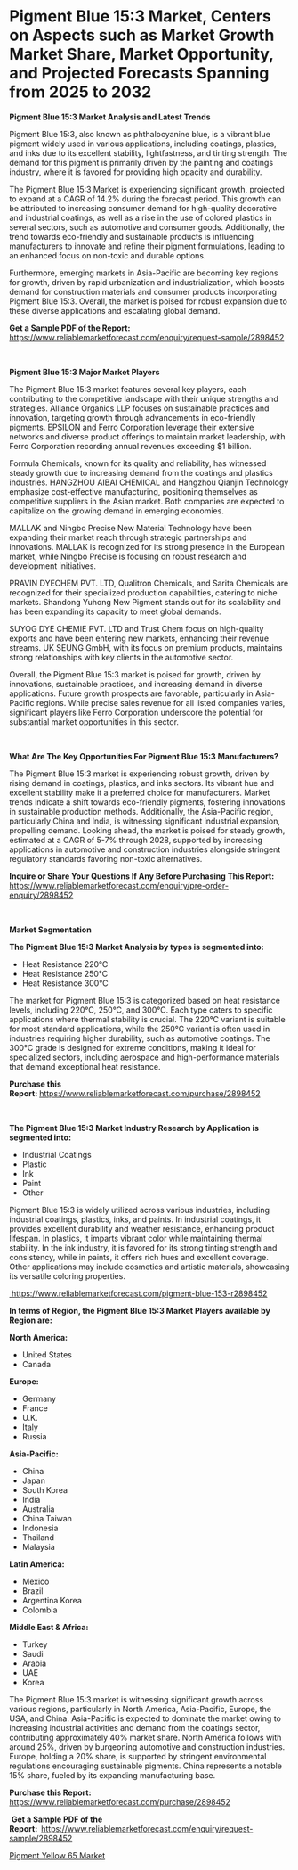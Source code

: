 <p><h1>Pigment Blue 15:3 Market, Centers on Aspects such as Market Growth Market Share, Market Opportunity, and Projected Forecasts Spanning from 2025 to 2032</h1></p><p><strong>Pigment Blue 15:3 Market Analysis and Latest Trends</strong></p>
<p><p>Pigment Blue 15:3, also known as phthalocyanine blue, is a vibrant blue pigment widely used in various applications, including coatings, plastics, and inks due to its excellent stability, lightfastness, and tinting strength. The demand for this pigment is primarily driven by the painting and coatings industry, where it is favored for providing high opacity and durability.</p><p>The Pigment Blue 15:3 Market is experiencing significant growth, projected to expand at a CAGR of 14.2% during the forecast period. This growth can be attributed to increasing consumer demand for high-quality decorative and industrial coatings, as well as a rise in the use of colored plastics in several sectors, such as automotive and consumer goods. Additionally, the trend towards eco-friendly and sustainable products is influencing manufacturers to innovate and refine their pigment formulations, leading to an enhanced focus on non-toxic and durable options.</p><p>Furthermore, emerging markets in Asia-Pacific are becoming key regions for growth, driven by rapid urbanization and industrialization, which boosts demand for construction materials and consumer products incorporating Pigment Blue 15:3. Overall, the market is poised for robust expansion due to these diverse applications and escalating global demand.</p></p>
<p><strong>Get a Sample PDF of the Report:&nbsp;</strong> <a href="https://www.reliablemarketforecast.com/enquiry/request-sample/2898452?utm_campaign=3126&utm_medium=2&utm_source=Github&utm_content=ia&utm_term=15032025&utm_id=pigment-blue-153">https://www.reliablemarketforecast.com/enquiry/request-sample/2898452</a></p>
<p>&nbsp;</p>
<p><strong>Pigment Blue 15:3 Major Market Players</strong></p>
<p><p>The Pigment Blue 15:3 market features several key players, each contributing to the competitive landscape with their unique strengths and strategies. Alliance Organics LLP focuses on sustainable practices and innovation, targeting growth through advancements in eco-friendly pigments. EPSILON and Ferro Corporation leverage their extensive networks and diverse product offerings to maintain market leadership, with Ferro Corporation recording annual revenues exceeding $1 billion.</p><p>Formula Chemicals, known for its quality and reliability, has witnessed steady growth due to increasing demand from the coatings and plastics industries. HANGZHOU AIBAI CHEMICAL and Hangzhou Qianjin Technology emphasize cost-effective manufacturing, positioning themselves as competitive suppliers in the Asian market. Both companies are expected to capitalize on the growing demand in emerging economies.</p><p>MALLAK and Ningbo Precise New Material Technology have been expanding their market reach through strategic partnerships and innovations. MALLAK is recognized for its strong presence in the European market, while Ningbo Precise is focusing on robust research and development initiatives.</p><p>PRAVIN DYECHEM PVT. LTD, Qualitron Chemicals, and Sarita Chemicals are recognized for their specialized production capabilities, catering to niche markets. Shandong Yuhong New Pigment stands out for its scalability and has been expanding its capacity to meet global demands.</p><p>SUYOG DYE CHEMIE PVT. LTD and Trust Chem focus on high-quality exports and have been entering new markets, enhancing their revenue streams. UK SEUNG GmbH, with its focus on premium products, maintains strong relationships with key clients in the automotive sector.</p><p>Overall, the Pigment Blue 15:3 market is poised for growth, driven by innovations, sustainable practices, and increasing demand in diverse applications. Future growth prospects are favorable, particularly in Asia-Pacific regions. While precise sales revenue for all listed companies varies, significant players like Ferro Corporation underscore the potential for substantial market opportunities in this sector.</p></p>
<p>&nbsp;</p>
<p><strong>What Are The Key Opportunities For Pigment Blue 15:3 Manufacturers?</strong></p>
<p><p>The Pigment Blue 15:3 market is experiencing robust growth, driven by rising demand in coatings, plastics, and inks sectors. Its vibrant hue and excellent stability make it a preferred choice for manufacturers. Market trends indicate a shift towards eco-friendly pigments, fostering innovations in sustainable production methods. Additionally, the Asia-Pacific region, particularly China and India, is witnessing significant industrial expansion, propelling demand. Looking ahead, the market is poised for steady growth, estimated at a CAGR of 5-7% through 2028, supported by increasing applications in automotive and construction industries alongside stringent regulatory standards favoring non-toxic alternatives.</p></p>
<p><strong>Inquire or Share Your Questions If Any Before Purchasing This Report:</strong> <a href="https://www.reliablemarketforecast.com/enquiry/pre-order-enquiry/2898452?utm_campaign=3126&utm_medium=2&utm_source=Github&utm_content=ia&utm_term=15032025&utm_id=pigment-blue-153">https://www.reliablemarketforecast.com/enquiry/pre-order-enquiry/2898452</a></p>
<p>&nbsp;</p>
<p><strong>Market Segmentation</strong></p>
<p><strong>The Pigment Blue 15:3 Market Analysis by types is segmented into:</strong></p>
<p><ul><li>Heat Resistance 220℃</li><li>Heat Resistance 250℃</li><li>Heat Resistance 300℃</li></ul></p>
<p><p>The market for Pigment Blue 15:3 is categorized based on heat resistance levels, including 220°C, 250°C, and 300°C. Each type caters to specific applications where thermal stability is crucial. The 220°C variant is suitable for most standard applications, while the 250°C variant is often used in industries requiring higher durability, such as automotive coatings. The 300°C grade is designed for extreme conditions, making it ideal for specialized sectors, including aerospace and high-performance materials that demand exceptional heat resistance.</p></p>
<p><strong>Purchase this Report:&nbsp;</strong><a href="https://www.reliablemarketforecast.com/purchase/2898452?utm_campaign=3126&utm_medium=2&utm_source=Github&utm_content=ia&utm_term=15032025&utm_id=pigment-blue-153">https://www.reliablemarketforecast.com/purchase/2898452</a></p>
<p>&nbsp;</p>
<p><strong>The Pigment Blue 15:3 Market Industry Research by Application is segmented into:</strong></p>
<p><ul><li>Industrial Coatings</li><li>Plastic</li><li>Ink</li><li>Paint</li><li>Other</li></ul></p>
<p><p>Pigment Blue 15:3 is widely utilized across various industries, including industrial coatings, plastics, inks, and paints. In industrial coatings, it provides excellent durability and weather resistance, enhancing product lifespan. In plastics, it imparts vibrant color while maintaining thermal stability. In the ink industry, it is favored for its strong tinting strength and consistency, while in paints, it offers rich hues and excellent coverage. Other applications may include cosmetics and artistic materials, showcasing its versatile coloring properties.</p></p>
<p><a href="https://www.reliablemarketforecast.com/pigment-blue-153-r2898452?utm_campaign=3126&utm_medium=2&utm_source=Github&utm_content=ia&utm_term=15032025&utm_id=pigment-blue-153">&nbsp;https://www.reliablemarketforecast.com/pigment-blue-153-r2898452</a></p>
<p><strong>In terms of Region, the Pigment Blue 15:3 Market Players available by Region are:</strong></p>
<p>
    <p> <strong> North America: </strong>
        <ul>
            <li>United States</li>
            <li>Canada</li>
        </ul>
        </p> 
    <p> <strong> Europe: </strong>
        <ul>
            <li>Germany</li>
            <li>France</li>
            <li>U.K.</li>
            <li>Italy</li>
            <li>Russia</li>
        </ul>
        </p> 
    <p> <strong> Asia-Pacific: </strong>
        <ul>
            <li>China</li>
            <li>Japan</li>
            <li>South Korea</li>
            <li>India</li>
            <li>Australia</li>
            <li>China Taiwan</li>
            <li>Indonesia</li>
            <li>Thailand</li>
            <li>Malaysia</li>
        </ul>
        </p> 
    <p> <strong> Latin America: </strong>
        <ul>
            <li>Mexico</li>
            <li>Brazil</li>
            <li>Argentina Korea</li>
            <li>Colombia</li>
        </ul>
        </p> 
    <p> <strong> Middle East & Africa: </strong>
        <ul>
            <li>Turkey</li>
            <li>Saudi</li>
            <li>Arabia</li>
            <li>UAE</li>
            <li>Korea</li>
        </ul>
    </p>
    </p>
<p><p>The Pigment Blue 15:3 market is witnessing significant growth across various regions, particularly in North America, Asia-Pacific, Europe, the USA, and China. Asia-Pacific is expected to dominate the market owing to increasing industrial activities and demand from the coatings sector, contributing approximately 40% market share. North America follows with around 25%, driven by burgeoning automotive and construction industries. Europe, holding a 20% share, is supported by stringent environmental regulations encouraging sustainable pigments. China represents a notable 15% share, fueled by its expanding manufacturing base.</p></p>
<p><strong>Purchase this Report: </strong><a href="https://www.reliablemarketforecast.com/purchase/2898452?utm_campaign=3126&utm_medium=2&utm_source=Github&utm_content=ia&utm_term=15032025&utm_id=pigment-blue-153">https://www.reliablemarketforecast.com/purchase/2898452</a></p>
<p>&nbsp;<strong>Get a Sample PDF of the Report:&nbsp;&nbsp;</strong><a href="https://www.reliablemarketforecast.com/enquiry/request-sample/2898452?utm_campaign=3126&utm_medium=2&utm_source=Github&utm_content=ia&utm_term=15032025&utm_id=pigment-blue-153">https://www.reliablemarketforecast.com/enquiry/request-sample/2898452</a></p>
<p><strong></strong></p>
<p><p><a href="https://github.com/wakerizaak8g/Market-Research-Report-List-1/blob/main/pigment-yellow-65-market.md?utm_campaign=3126&utm_medium=2&utm_source=Github&utm_content=ia&utm_term=15032025&utm_id=pigment-blue-153">Pigment Yellow 65 Market</a></p></p>